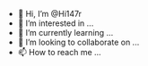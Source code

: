 - 👋 Hi, I’m @Hi147r
- 👀 I’m interested in ...
- 🌱 I’m currently learning ...
- 💞️ I’m looking to collaborate on ...
- 📫 How to reach me ...

<!---
Hi147r/Hi147r is a ✨ special ✨ repository because its `README.md` (this file) appears on your GitHub profile.
You can click the Preview link to take a look at your changes.
--->
